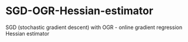 # SGD-OGR-Hessian-estimator
SGD (stochastic gradient descent) with OGR - online gradient regression Hessian estimator
